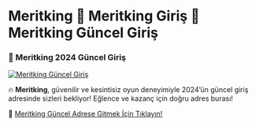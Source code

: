 # Meritking 🖤 Meritking Giriş 🖤 Meritking Güncel Giriş

### 🎲 Meritking 2024 Güncel Giriş  

<a href="http://t.ly/MRT" title="Meritking Güncel Giriş" rel="nofollow">  
<img src="https://s7.gifyu.com/images/SJq7d.gif" alt="Meritking Güncel Giriş" style="max-width: 100%;">  
</a>  

🔥 **Meritking**, güvenilir ve kesintisiz oyun deneyimiyle 2024’ün güncel giriş adresinde sizleri bekliyor! Eğlence ve kazanç için doğru adres burası!  

🔗 [Meritking Güncel Adrese Gitmek İçin Tıklayın!](http://t.ly/MRT)  
